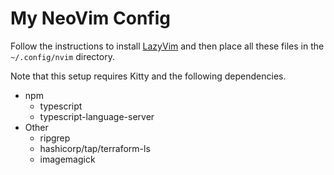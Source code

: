 # My NeoVim Config

Follow the instructions to install [LazyVim](https://www.lazyvim.org/installation) and then place all these files in the `~/.config/nvim` directory.

Note that this setup requires Kitty and the following dependencies.

- npm
  - typescript
  - typescript-language-server
- Other
  - ripgrep
  - hashicorp/tap/terraform-ls
  - imagemagick
